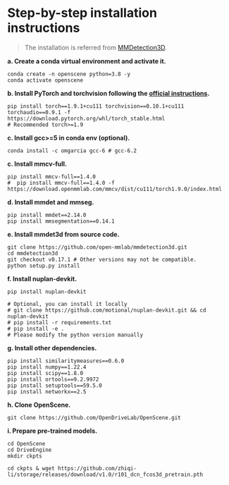 # Step-by-step installation instructions

> The installation is referred from [MMDetection3D](https://mmdetection3d.readthedocs.io/en/latest/getting_started.html#installation).



**a. Create a conda virtual environment and activate it.**
```shell
conda create -n openscene python=3.8 -y
conda activate openscene
```

**b. Install PyTorch and torchvision following the [official instructions](https://pytorch.org/).**
```shell
pip install torch==1.9.1+cu111 torchvision==0.10.1+cu111 torchaudio==0.9.1 -f https://download.pytorch.org/whl/torch_stable.html
# Recommended torch>=1.9

```

**c. Install gcc>=5 in conda env (optional).**
```shell
conda install -c omgarcia gcc-6 # gcc-6.2
```

**c. Install mmcv-full.**
```shell
pip install mmcv-full==1.4.0
#  pip install mmcv-full==1.4.0 -f https://download.openmmlab.com/mmcv/dist/cu111/torch1.9.0/index.html

```

**d. Install mmdet and mmseg.**
```shell
pip install mmdet==2.14.0
pip install mmsegmentation==0.14.1
```

**e. Install mmdet3d from source code.**
```shell
git clone https://github.com/open-mmlab/mmdetection3d.git
cd mmdetection3d
git checkout v0.17.1 # Other versions may not be compatible.
python setup.py install
```

**f. Install nuplan-devkit.**
```shell
pip install nuplan-devkit

# Optional, you can install it locally
# git clone https://github.com/motional/nuplan-devkit.git && cd nuplan-devkit
# pip install -r requirements.txt
# pip install -e .
# Please modify the python version manually
```

**g. Install other dependencies.**
```shell
pip install similaritymeasures==0.6.0
pip install numpy==1.22.4
pip install scipy==1.8.0
pip install ortools==9.2.9972
pip install setuptools==59.5.0
pip install networkx==2.5
```


**h. Clone OpenScene.**
```
git clone https://github.com/OpenDriveLab/OpenScene.git
```

**i. Prepare pre-trained models.**
```shell
cd OpenScene
cd DriveEngine
mkdir ckpts

cd ckpts & wget https://github.com/zhiqi-li/storage/releases/download/v1.0/r101_dcn_fcos3d_pretrain.pth
```

